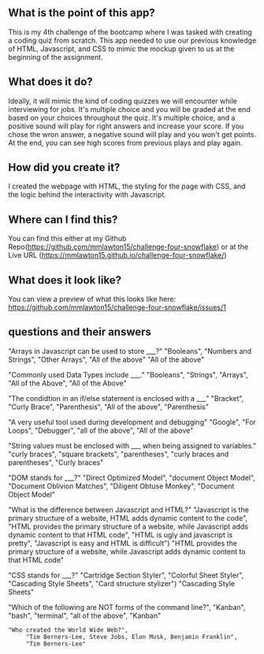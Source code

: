 ## What is the point of this app?
This is my 4th challenge of the bootcamp where I was tasked with creating a coding quiz from scratch. This app needed to use our previous knowledge of HTML, Javascript, and CSS to mimic the mockup given to us at the beginning of the assignment.

## What does it do?
Ideally, it will mimic the kind of coding quizzes we will encounter while interviewing for jobs. It's multiple choice and you will be graded at the end based on your choices throughout the quiz.
It's multiple choice, and a positive sound will play for right answers and increase your score. If you chose the wron answer, a negative sound will play and you won't get points. At the end, you can see high scores from previous plays and play again.

## How did you create it?
I created the webpage with HTML, the styling for the page with CSS, and the logic behind the interactivity with Javascript.

## Where can I find this?
You can find this either at my Github Repo(https://github.com/mmlawton15/challenge-four-snowflake) or at the Live URL (https://mmlawton15.github.io/challenge-four-snowflake/)

## What does it look like?
You can view a preview of what this looks like here: https://github.com/mmlawton15/challenge-four-snowflake/issues/1

## questions and their answers
"Arrays in Javascript can be used to store ___?"
    "Booleans", "Numbers and Strings", "Other Arrays", "All of the above"
    "All of the above"

"Commonly used Data Types include ___."
    "Booleans", "Strings", "Arrays", "All of the Above",
    "All of the Above"

"The condidtion in an if/else statement is enclosed with a ___"
    "Bracket", "Curly Brace", "Parenthesis", "All of the above",
    "Parenthesis"

"A very useful tool used during development and debugging"
    "Google", "For Loops", "Debugger", "all of the above",
    "All of the above"

"String values must be enclosed with ___ when being assigned to variables."
    "curly braces", "square brackets", "parentheses", "curly braces and parentheses",
    "Curly braces"

"DOM stands for ___?"
    "Direct Optimized Model", "document Object Model", "Document Oblivion Matches", "Diligent Obtuse Monkey",
    "Document Object Model"

"What is the difference between Javascript and HTML?"
    "Javascript is the primary structure of a website, HTML adds dynamic content to the code", "HTML provides the primary structure of a website, while Javascript adds dynamic content to that HTML code", "HTML is ugly and javascript is pretty", "Javascript is easy and HTML is difficult")
    "HTML provides the primary structure of a website, while Javascript adds dynamic content to that HTML code"
 
"CSS stands for ___?"
    "Cartridge Section Styler", "Colorful Sheet Styler", "Cascading Style Sheets", "Card structure stylizer")
    "Cascading Style Sheets"

"Which of the following are NOT forms of the command line?",
    "Kanban", "bash", "terminal", "all of the above",
    "Kanban"

    "Who created the World Wide Web?",
         "Tim Berners-Lee, Steve Jobs, Elon Musk, Benjamin Franklin",
         "Tim Berners-Lee"